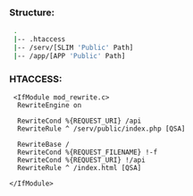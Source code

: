 ### Structure:
```Bash
 .
 |-- .htaccess
 |-- /serv/[SLIM 'Public' Path]
 |-- /app/[APP 'Public' Path]
```
 
 
 ### HTACCESS:

````````
 <IfModule mod_rewrite.c>
  RewriteEngine on

  RewriteCond %{REQUEST_URI} /api
  RewriteRule ^ /serv/public/index.php [QSA]

  RewriteBase / 
  RewriteCond %{REQUEST_FILENAME} !-f
  RewriteCond %{REQUEST_URI} !/api
  RewriteRule ^ /index.html [QSA]

</IfModule>
````````
